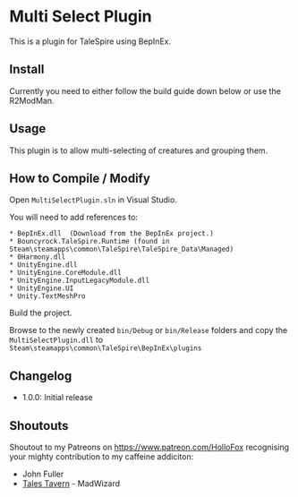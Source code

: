 # Multi Select Plugin
This is a plugin for TaleSpire using BepInEx.

## Install

Currently you need to either follow the build guide down below or use the R2ModMan. 

## Usage
This plugin is to allow multi-selecting of creatures and grouping them.

## How to Compile / Modify

Open ```MultiSelectPlugin.sln``` in Visual Studio.

You will need to add references to:

```
* BepInEx.dll  (Download from the BepInEx project.)
* Bouncyrock.TaleSpire.Runtime (found in Steam\steamapps\common\TaleSpire\TaleSpire_Data\Managed)
* 0Harmony.dll
* UnityEngine.dll
* UnityEngine.CoreModule.dll
* UnityEngine.InputLegacyModule.dll 
* UnityEngine.UI
* Unity.TextMeshPro
```

Build the project.

Browse to the newly created ```bin/Debug``` or ```bin/Release``` folders and copy the ```MultiSelectPlugin.dll``` to ```Steam\steamapps\common\TaleSpire\BepInEx\plugins```

## Changelog
- 1.0.0: Initial release

## Shoutouts
Shoutout to my Patreons on https://www.patreon.com/HolloFox recognising your
mighty contribution to my caffeine addiciton:
- John Fuller
- [Tales Tavern](https://talestavern.com/) - MadWizard